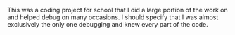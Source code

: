 This was a coding project for school that I did a large portion of the work on and helped debug on many occasions.
I should specify that I was almost exclusively the only one debugging and knew every part of the code.
